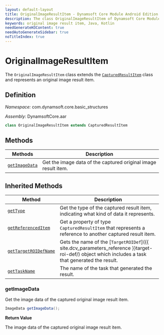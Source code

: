```yaml
---
layout: default-layout
title: OriginalImageResultItem - Dynamsoft Core Module Android Edition API Reference
description: The class OriginalImageResultItem of Dynamsoft Core Module represents a captured original image result item, which provides an property to get the image data.
keywords: original image result item, Java, Kotlin
needGenerateH3Content: true
needAutoGenerateSidebar: true
noTitleIndex: true
---
```


# OriginalImageResultItem

The `OriginalImageResultItem` class extends the [`CapturedResultItem`](captured-result.md) class and represents an original image result item.

## Definition

*Namespace:* com.dynamsoft.core.basic_structures

*Assembly:* DynamsoftCore.aar

```java
class OriginalImageResultItem extends CapturedResultItem
```

## Methods

| Methods | Description |
| ------- | ----------- |
| [`getImageData`](#getimagedata) | Get the image data of the captured original image result item. |

## Inherited Methods

| Method | Description |
| ------ | ----------- |
| [`getType`](captured-result.md#gettype) | Get the type of the captured result item, indicating what kind of data it represents. |
| [`getReferencedItem`](captured-result.md#getreferenceditem) | Get a property of type `CapturedResultItem` that represents a reference to another captured result item. |
| [`getTargetROIDefName`](captured-result.md#gettargetroidefname) | Gets the name of the [`TargetROIDef`]({{ site.dcv_parameters_reference }}target-roi-def/) object which includes a task that generated the result. |
| [`getTaskName`](captured-result.md#gettaskname) | The name of the task that generated the result. |

### getImageData

Get the image data of the captured original image result item.

```java
ImageData getImageData();
```

**Return Value**

The image data of the captured original image result item.
